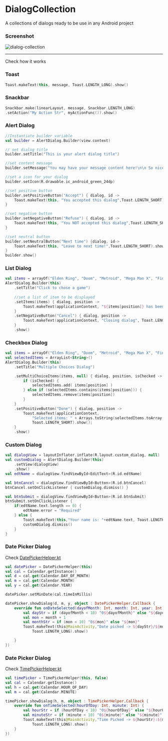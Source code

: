 # DialogCollection
A collections of dialogs ready to be use in any Android project

### Screenshot

![dialog-collection](https://github.com/VoidHash/dialog-collection/assets/8929413/631c2458-944a-4e38-9a4b-53d0a9f3b95f)

---

Check how it works

### Toast
```kotlin
Toast.makeText(this, message, Toast.LENGTH_LONG).show()
```

### Snackbar
```kotlin
Snackbar.make(linearLayout, message, Snackbar.LENGTH_LONG)
.setAction("My Action Str", myActionFunc()).show()
```

### Alert Dialog
```kotlin
//Instantiate builder variable
val builder = AlertDialog.Builder(view.context)

// set dialog title
builder.setTitle("This is your alert dialog title")

//set content message
builder.setMessage("You may have your message content here!\n\n So nice!")

//set a icon for your dialog
builder.setIcon(R.drawable.ic_android_green_24dp)

//set positive button
builder.setPositiveButton("Accept") { dialog, id ->
    Toast.makeText(this, "You accepted this dialog",Toast.LENGTH_SHORT).show()
}

//set negative button
builder.setNegativeButton("Refuse") { dialog, id ->
    Toast.makeText(this, "You NOT accepted this dialog",Toast.LENGTH_SHORT).show()
}

//set neutral button
builder.setNeutralButton("Next time") {dialog, id->
    Toast.makeText(this, "Leave to next time!",Toast.LENGTH_SHORT).show()
}
builder.show()
```

### List Dialog
```kotlin
val items = arrayOf("Elden Ring", "Doom", "Metroid", "Mega Man X", "Final Fantasy Tatics")
AlertDialog.Builder(this)
    .setTitle("Click to chose a game")
    
    //set a list of item to be displayed
    .setItems(items) { dialog, position ->
        Toast.makeText(applicationContext, "${items[position]} has been chose", Toast.LENGTH_LONG).show()
    }
    .setNegativeButton("Cancel") { dialog, position ->
        Toast.makeText(applicationContext, "Closing dialog", Toast.LENGTH_LONG).show()
    }
    .show()
```

### Checkbox Dialog
```kotlin
val items = arrayOf("Elden Ring", "Doom", "Metroid", "Mega Man X", "Final Fantasy Tatics")
val selectedItems = ArrayList<String>()
AlertDialog.Builder(this)
    .setTitle("Multiple Choices Dialog")

    .setMultiChoiceItems(items, null) { dialog, position, isChecked ->
        if (isChecked) {
            selectedItems.add( items[position] )
        } else if (selectedItems.contains(items[position])) {
            selectedItems.remove(items[position])
        }
    }
    .setPositiveButton("Done") { dialog, position ->
        Toast.makeText(applicationContext,
            "Selected items: " + Arrays.toString(selectedItems.toArray()),
            Toast.LENGTH_SHORT).show();
    }
    .show()
```

### Custom Dialog
```kotlin
val dialogView = layoutInflater.inflate(R.layout.custom_dialog, null)
val customDialog = AlertDialog.Builder(this)
    .setView(dialogView)
    .show()
val edtName = dialogView.findViewById<EditText>(R.id.edtName)

val btnCancel = dialogView.findViewById<Button>(R.id.btnCancel)
btnCancel.setOnClickListener { customDialog.dismiss() }

val btnSubmit = dialogView.findViewById<Button>(R.id.btnSubmit)
btnSubmit.setOnClickListener {
    if(edtName.text.length == 0) {
        edtName.error = "Required"
    } else {
        Toast.makeText(this,"Your name is: "+edtName.text, Toast.LENGTH_LONG).show()
        customDialog.dismiss()
    }
}
```

### Date Picker Dialog
Check [DatePickerHelper.kt](https://github.com/VoidHash/DialogCollection/blob/master/app/src/main/java/com/voidhash/dialogcollection/DatePickerHelper.kt)
```kotlin
val datePicker = DatePickerHelper(this)
val cal = Calendar.getInstance()
val d = cal.get(Calendar.DAY_OF_MONTH)
val m = cal.get(Calendar.MONTH)
val y = cal.get(Calendar.YEAR)

datePicker.setMinDate(cal.timeInMillis)

datePicker.showDialog(d, m, y, object : DatePickerHelper.Callback {
    override fun onDateSelected(dayofMonth: Int, month: Int, year: Int) {
        val dayStr = if (dayofMonth < 10) "0${dayofMonth}" else "${dayofMonth}"
        val mon = month + 1
        val monthStr = if (mon < 10) "0${mon}" else "${mon}"
        Toast.makeText(this@MainActivity,"Date picked -> ${dayStr}/${monthStr}/${year}",
            Toast.LENGTH_LONG).show()

    }
})
```

### Date Picker Dialog
Check [TimePickerHelper.kt](https://github.com/VoidHash/DialogCollection/blob/master/app/src/main/java/com/voidhash/dialogcollection/TimePickerHelper.kt)
```kotlin
val timePicker = TimePickerHelper(this, false)
val cal = Calendar.getInstance()
val h = cal.get(Calendar.HOUR_OF_DAY)
val m = cal.get(Calendar.MINUTE)

timePicker.showDialog(h, m, object : TimePickerHelper.Callback {
    override fun onTimeSelected(hourOfDay: Int, minute: Int) {
        val hourStr = if (hourOfDay < 10) "0${hourOfDay}" else "${hourOfDay}"
        val minuteStr = if (minute < 10) "0${minute}" else "${minute}"
        Toast.makeText(this@MainActivity,"Time Picked -> ${hourStr}:${minuteStr}",
            Toast.LENGTH_LONG).show()
    }
})
```
